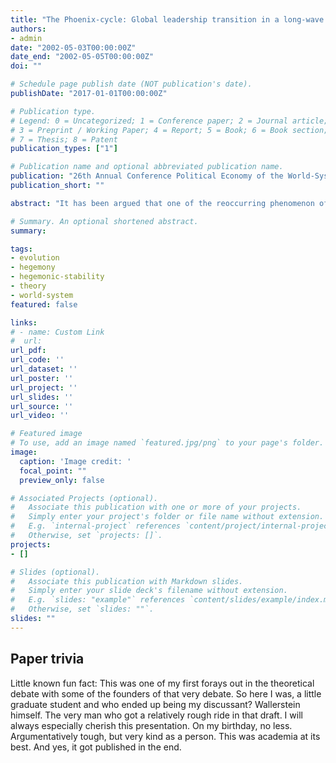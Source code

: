 ```yaml
---
title: "The Phoenix-cycle: Global leadership transition in a long-wave perspective [Paper presentation]"
authors:
- admin
date: "2002-05-03T00:00:00Z"
date_end: "2002-05-05T00:00:00Z"
doi: ""

# Schedule page publish date (NOT publication's date).
publishDate: "2017-01-01T00:00:00Z"

# Publication type.
# Legend: 0 = Uncategorized; 1 = Conference paper; 2 = Journal article;
# 3 = Preprint / Working Paper; 4 = Report; 5 = Book; 6 = Book section;
# 7 = Thesis; 8 = Patent
publication_types: ["1"]

# Publication name and optional abbreviated publication name.
publication: "26th Annual Conference Political Economy of the World-System Section of the American Sociological Association (PEWS), Riverside, CA"
publication_short: ""

abstract: "It has been argued that one of the reoccurring phenomenon of hegemonic transitions is the inability of the existing leader to establish a similar leadership position in a newly emerging and structurally different commercial and organizational arrangement. This shift in the geographical and political location of power has been explained as the outcome of the leader's experience of success in the current setting, creating an entrenched institutional setting (in a broader sense) that proves adaptive in defending its turf but less so in fostering the rise of new leading sectors. However, the case of Britain's continued leadership over an extended period of time (and separate long waves) has shown that this is not always the case. This paper introduces the concept of internal and external global network environments in the world system and argues that the extension of leadership from an old to a new commercial and organizational arrangement is dependent on the systemic nature of the world system. A shift from an external to an internal network environment (or vice versa) allows the parallel development and rise of new leading sectors because they pose no threat to the existing institutional setting of the established leading sectors. The emerging new leading sectors do profit from the relative advantages of the current leadership position (in terms of capital, costs, etc.) without the resistance usually encountered from the established leading sectors. The paper develops a systematic account of the shifts from maritime commercial (external network environment) phases, over industrial (internal network environment) phases, to the rise of a digital commercial (external network environment) phase. It concludes that the shift from an industrial phase to the new digital commercial phase puts the current systemic leader, the United States, in a position of continued leadership over two long-waves."

# Summary. An optional shortened abstract.
summary:

tags:
- evolution
- hegemony
- hegemonic-stability
- theory
- world-system
featured: false

links:
# - name: Custom Link
#  url:
url_pdf:
url_code: ''
url_dataset: ''
url_poster: ''
url_project: ''
url_slides: ''
url_source: ''
url_video: ''

# Featured image
# To use, add an image named `featured.jpg/png` to your page's folder.
image:
  caption: 'Image credit: '
  focal_point: ""
  preview_only: false

# Associated Projects (optional).
#   Associate this publication with one or more of your projects.
#   Simply enter your project's folder or file name without extension.
#   E.g. `internal-project` references `content/project/internal-project/index.md`.
#   Otherwise, set `projects: []`.
projects:
- []

# Slides (optional).
#   Associate this publication with Markdown slides.
#   Simply enter your slide deck's filename without extension.
#   E.g. `slides: "example"` references `content/slides/example/index.md`.
#   Otherwise, set `slides: ""`.
slides: ""
---
```

## Paper trivia
Little known fun fact: This was one of my first forays out in the theoretical debate with some of the founders of that very debate. So here I was, a little graduate student and who ended up being my discussant? Wallerstein himself. The very man who got a relatively rough ride in that draft.  I will always especially cherish this presentation. On my birthday, no less. Argumentatively tough, but very kind as a person. This was academia at its best. And yes, it got published in the end.
